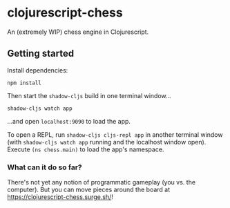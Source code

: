 # clojurescript-chess
An (extremely WIP) chess engine in Clojurescript.

## Getting started
Install dependencies:
```
npm install
```

Then start the `shadow-cljs` build in one terminal window...
```
shadow-cljs watch app
```
...and open `localhost:9090` to load the app.

To open a REPL, run `shadow-cljs cljs-repl app` in another terminal window (with `shadow-cljs watch app` running and the localhost window open). Execute `(ns chess.main)` to load the app's namespace.

### What can it do so far?
There's not yet any notion of programmatic gameplay (you vs. the computer). But you can move pieces around the board at https://clojurescript-chess.surge.sh/!

